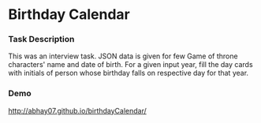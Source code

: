 # Birthday Calendar

### Task Description
This was an interview task. JSON data is given for few Game of throne characters' name and date of birth. 
For a given input year, fill the day cards with initials of person whose birthday falls on respective day for that year.


### Demo
http://abhay07.github.io/birthdayCalendar/
